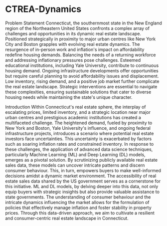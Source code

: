 # CTREA-Dynamics

Problem Statement
Connecticut, the southernmost state in the New England region of the Northeastern United
States confronts a complex array of challenges and opportunities in its dynamic real estate
landscape. Positioned strategically in proximity to major urban centres like New York City and
Boston grapples with evolving real estate dynamics. The resurgence of in-person work and
inflation's impact on affordability redefine housing demands. Balancing the needs of a returning
workforce and addressing inflationary pressures pose challenges. Esteemed educational
institutions, including Yale University, contribute to continuous housing demand.
Ongoing infrastructure developments offer opportunities but require careful planning to avoid
affordability issues and displacement. Low inventory, rising demand, and a positive job market
further complicate the real estate landscape. Strategic interventions are essential to navigate
these complexities, ensuring sustainable solutions that cater to diverse housing needs while
maintaining the state's unique character.

Introduction
Within Connecticut's real estate sphere, the interplay of escalating prices, limited inventory,
and a strategic location near major urban centres and prestigious academic institutions has
created a multifaceted challenge. The heightened demand, fueled by proximity to New York
and Boston, Yale University's influence, and ongoing federal infrastructure projects,
introduces a scenario where potential real estate investors face uncertainties. This
uncertainty is exacerbated by factors such as soaring inflation rates and constrained
inventory.
In response to these challenges, the application of advanced data science techniques,
particularly Machine Learning (ML) and Deep Learning (DL) models, emerges as a pivotal
solution. By scrutinizing publicly available real estate sales data, these models can uncover
intricate patterns and discern consumer behaviour. This, in turn, empowers buyers to make
well-informed decisions amidst a dynamic market environment.
The accessibility of real estate sales data shared by the US government serves as a
cornerstone for this initiative. ML and DL models, by delving deeper into this data, not only
equip buyers with strategic insights but also provide valuable assistance to state
governments. The understanding of consumer behaviour and the intricate dynamics
influencing the market allows for the formulation of policies that effectively manage inflation
and foster stability in property prices. Through this data-driven approach, we aim to cultivate
a resilient and consumer-centric real estate landscape in Connecticut.
